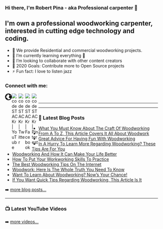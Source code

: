 <!--
**woodworking-rob/woodworking-rob** is a ✨ _special_ ✨ repository because its `README.md` (this file) appears on your GitHub profile.

Here are some ideas to get you started:

- 🔭 We provide Residential and commercial woodworking projects.
- 🌱 I’m currently learning everything.
- 👯 I’m looking to collaborate with other content creators.
- 🤔 I’m looking for help with ...
- 💬 Ask me about ...
- 📫 How to reach me: ...
- 😄 Pronouns: ...
- ⚡ Fun fact: ...
-->



### Hi there, I'm Robert Pina - aka Professional carpenter 👋
## I'm own a professional woodworking carpenter, interested in cutting edge technology and coding.

- 🔭 We provide Residential and commercial woodworking projects.
- 🌱 I’m currently learning everything 🤣
- 👯 I’m looking to collaborate with other content creators
- 💬 2020 Goals: Contribute more to Open Source projects
- ⚡ Fun fact: I love to listen jazz


### Connect with me:

[<img align="left" alt="codeSTACKr.com" width="22px" src="https://raw.githubusercontent.com/iconic/open-iconic/master/svg/globe.svg" />][website]
[<img align="left" alt="codeSTACKr | YouTube" width="22px" src="https://cdn.jsdelivr.net/npm/simple-icons@v3/icons/youtube.svg" />][youtube]
[<img align="left" alt="codeSTACKr | Twitter" width="22px" src="https://cdn.jsdelivr.net/npm/simple-icons@v3/icons/twitter.svg" />][twitter]
[<img align="left" alt="codeSTACKr | Facebook" width="22px" src="https://cdn.jsdelivr.net/npm/simple-icons@v3/icons/facebook.svg" />][facebook]
[<img align="left" alt="codeSTACKr | Pinterest" width="22px" src="https://cdn.jsdelivr.net/npm/simple-icons@v3/icons/pinterest.svg" />][pinterest]

<br />

---

---

### 📕 Latest Blog Posts

<!-- BLOG-POST-LIST:START -->
- [What You Must Know About The Craft Of Woodworking](https://www.woodworkcenter.com/what-you-must-know-about-the-craft-of-woodworking-2/)
- [From A To Z, This Article Covers It All About Woodwork](https://www.woodworkcenter.com/from-a-to-z-this-article-covers-it-all-about-woodwork-3/)
- [Great Advice For Having Fun With Woodworking](https://www.woodworkcenter.com/great-advice-for-having-fun-with-woodworking-2/)
- [In A Hurry To Learn More Regarding Woodworking? These Tips Are For You](https://www.woodworkcenter.com/in-a-hurry-to-learn-more-regarding-woodworking-these-tips-are-for-you-3/)
- [Woodworking And How It Can Make Your Life Better](https://www.woodworkcenter.com/woodworking-and-how-it-can-make-your-life-better-7/)
- [How To Put Your Workworking Skills To Practice](https://www.woodworkcenter.com/how-to-put-your-workworking-skills-to-practice-2/)
- [The Best Woodworking Tips On The Internet](https://www.woodworkcenter.com/the-best-woodworking-tips-on-the-internet-2/)
- [Woodwork: Here Is The Whole Truth You Need To Know](https://www.woodworkcenter.com/woodwork-here-is-the-whole-truth-you-need-to-know-2/)
- [Want To Learn About Woodworking? Now’s Your Chance!](https://www.woodworkcenter.com/want-to-learn-about-woodworking-nows-your-chance-4/)
- [If You Want Quick Tips Regarding Woodworking, This Article Is It](https://www.woodworkcenter.com/if-you-want-quick-tips-regarding-woodworking-this-article-is-it-3/)
<!-- BLOG-POST-LIST:END -->

➡️ [more blog posts...](https://www.woodworkcenter.com)

---

### 📺 Latest YouTube Videos
➡️ [more videos...](https://www.youtube.com/channel/UC_ZbjWiZQVpodGs4IdTFr4Q)


[website]: https://www.woodworkcenter.com
[twitter]: https://twitter.com/Woodworking_Rob
[youtube]: https://www.youtube.com/channel/UC_ZbjWiZQVpodGs4IdTFr4Q
[facebook]: https://www.facebook.com/Woodworking-100258031964332
[pinterest]: https://www.pinterest.com/Woodworking_Rob
